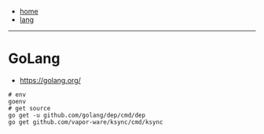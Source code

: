 - [home](/)
- [lang](/lang.md)
---
# GoLang
- https://golang.org/

```
# env
goenv
# get source
go get -u github.com/golang/dep/cmd/dep
go get github.com/vapor-ware/ksync/cmd/ksync
```